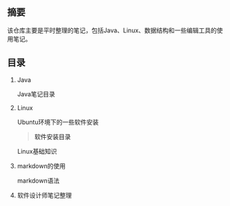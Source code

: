 ## 摘要

该仓库主要是平时整理的笔记，包括Java、Linux、数据结构和一些编辑工具的使用笔记。

## 目录

<!--TOC-->

1. <a href="./Java/" style="text-decoration:none;">Java</a>

   <a href="./Java/README.md" style="text-decoration:none;">Java笔记目录</a></br>
   
2. <a href="./Linux/" style="text-decoration:none;">Linux</a>

   <a href="./Linux/软件安装/" style="text-decoration:none;">Ubuntu环境下的一些软件安装</a></br>

   > <a href="./Linux/软件安装/README.md" style="text-decoration:none;">软件安装目录</a></br>

   <a href="./Linux/Linux基础/" style="text-decoration:none;">Linux基础知识</a></br>

3. <a href="./markdown/" style="text-decoration:none;">markdown的使用</a>

   <a href="./markdown/doc.md" style="text-decoration:none;">markdown语法</a></br>

4. <a href="./ruankao/" style="text-decoration:none;">软件设计师笔记整理</a>

<!--/TOC-->

